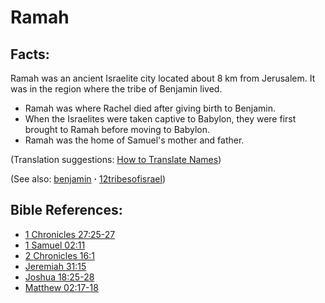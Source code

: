 # Ramah #

## Facts: ##

Ramah was an ancient Israelite city located about 8 km from Jerusalem. It was in the region where the tribe of Benjamin lived.

* Ramah was where Rachel died after giving birth to Benjamin.
* When the Israelites were taken captive to Babylon, they were first brought to Ramah before moving to Babylon.
* Ramah was the home of Samuel's mother and father.

(Translation suggestions: [How to Translate Names](https://git.door43.org/Door43/en-ta-translate-vol1/src/master/content/translate_names.md))

(See also: [benjamin](../other/benjamin.md) **·** [12tribesofisrael](../other/12tribesofisrael.md))

## Bible References: ##

* [1 Chronicles 27:25-27](https://door43.org/en/bible/notes/1ch/27/25)
* [1 Samuel 02:11](https://door43.org/en/bible/notes/1sa/02/11)
* [2 Chronicles 16:1](https://door43.org/en/bible/notes/2ch/16/01)
* [Jeremiah 31:15](https://door43.org/en/bible/notes/jer/31/15)
* [Joshua 18:25-28](https://door43.org/en/bible/notes/jos/18/25)
* [Matthew 02:17-18](https://door43.org/en/bible/notes/mat/02/17)

